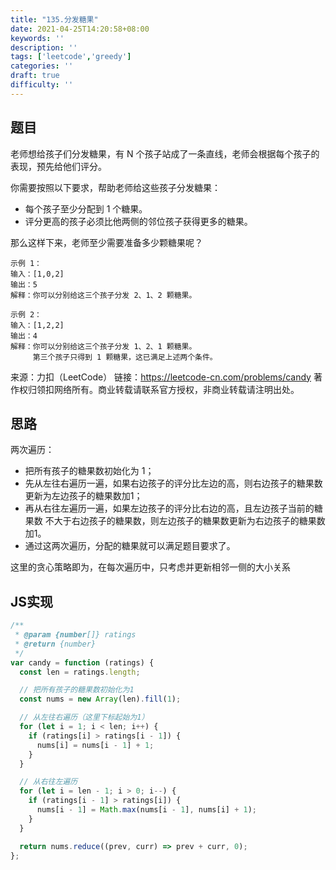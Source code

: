 ```yaml
---
title: "135.分发糖果"
date: 2021-04-25T14:20:58+08:00
keywords: ''
description: ''
tags: ['leetcode','greedy']
categories: ''
draft: true
difficulty: ''
---
```


## 题目

老师想给孩子们分发糖果，有 N 个孩子站成了一条直线，老师会根据每个孩子的表现，预先给他们评分。

你需要按照以下要求，帮助老师给这些孩子分发糖果：

- 每个孩子至少分配到 1 个糖果。
- 评分更高的孩子必须比他两侧的邻位孩子获得更多的糖果。

那么这样下来，老师至少需要准备多少颗糖果呢？

```
示例 1：
输入：[1,0,2]
输出：5
解释：你可以分别给这三个孩子分发 2、1、2 颗糖果。

示例 2：
输入：[1,2,2]
输出：4
解释：你可以分别给这三个孩子分发 1、2、1 颗糖果。
     第三个孩子只得到 1 颗糖果，这已满足上述两个条件。
```

来源：力扣（LeetCode）
链接：https://leetcode-cn.com/problems/candy
著作权归领扣网络所有。商业转载请联系官方授权，非商业转载请注明出处。

## 思路

两次遍历：

- 把所有孩子的糖果数初始化为 1；
- 先从左往右遍历一遍，如果右边孩子的评分比左边的高，则右边孩子的糖果数更新为左边孩子的糖果数加1；
- 再从右往左遍历一遍，如果左边孩子的评分比右边的高，且左边孩子当前的糖果数
不大于右边孩子的糖果数，则左边孩子的糖果数更新为右边孩子的糖果数加1。
- 通过这两次遍历，分配的糖果就可以满足题目要求了。

这里的贪心策略即为，在每次遍历中，只考虑并更新相邻一侧的大小关系

## JS实现

```javascript
/**
 * @param {number[]} ratings
 * @return {number}
 */
var candy = function (ratings) {
  const len = ratings.length;

  // 把所有孩子的糖果数初始化为1
  const nums = new Array(len).fill(1);

  // 从左往右遍历（这里下标起始为1）
  for (let i = 1; i < len; i++) {
    if (ratings[i] > ratings[i - 1]) {
      nums[i] = nums[i - 1] + 1;
    }
  }

  // 从右往左遍历
  for (let i = len - 1; i > 0; i--) {
    if (ratings[i - 1] > ratings[i]) {
      nums[i - 1] = Math.max(nums[i - 1], nums[i] + 1);
    }
  }

  return nums.reduce((prev, curr) => prev + curr, 0);
};
```
